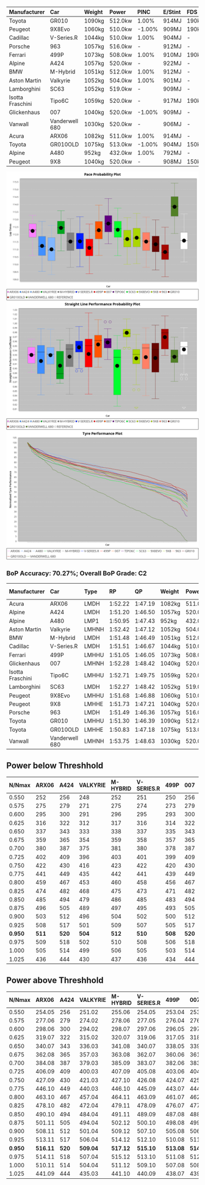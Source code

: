 | Manufacturer     | Car            | Weight | Power   | PINC    | E/Stint | FDS     |
|:-|:-|:-|:-|:-|:-|:-|
| Toyota           | GR010          | 1090kg | 512.0kw | 1.00%   | 914MJ   | 190kph  |
| Peugeot          | 9X8Evo         | 1060kg | 510.0kw | -1.00%  | 909MJ   | 190kph  |
| Cadillac         | V-Series.R     | 1044kg | 510.0kw | 1.00%   | 904MJ   |    -    |
| Porsche          | 963            | 1057kg | 516.0kw |    -    | 912MJ   |    -    |
| Ferrari          | 499P           | 1073kg | 508.0kw | 1.00%   | 910MJ   | 190kph  |
| Alpine           | A424           | 1057kg | 520.0kw |    -    | 922MJ   |    -    |
| BMW              | M-Hybrid       | 1051kg | 512.0kw | 1.00%   | 912MJ   |    -    |
| Aston Martin     | Valkyrie       | 1052kg | 504.0kw | 1.00%   | 901MJ   |    -    |
| Lamborghini      | SC63           | 1052kg | 519.0kw |    -    | 909MJ   |    -    |
| Isotta Fraschini | Tipo6C         | 1059kg | 520.0kw |    -    | 917MJ   | 190kph  |
| Glickenhaus      | 007            | 1040kg | 520.0kw | -1.00%  | 909MJ   |    -    |
| Vanwall          | Vanderwell 680 | 1030kg | 520.0kw |    -    | 906MJ   |    -    |
| Acura            | ARX06          | 1082kg | 511.0kw | 1.00%   | 914MJ   |    -    |
| Toyota           | GR010OLD       | 1075kg | 513.0kw | -1.00%  | 904MJ   | 150kph  |
| Alpine           | A480           | 952kg  | 432.0kw | 1.00%   | 792MJ   |    -    |
| Peugeot          | 9X8            | 1040kg | 520.0kw |    -    | 908MJ   | 150kph  |

![PACECHART](./IMG/ACOMETHOD.png)
![STRAIGHTLINEPERFORMANCECHART](./IMG/ACOMETHOD_sp.png)
![TYREPERFORMANCECHART](./IMG/ACOMETHOD_tw.png)

### BoP Accuracy: 70.27%; Overall BoP Grade: C2
| Manufacturer     | Car            | Type  | RP      | QP      | Weight | Power¹  | Threshhold | PINC    | Power²   | E/Stint | AVG Vmax  | FDS     | RDLC | L/Stint | BOP-Grade | Model Accuracy | Model Points | Match% | SimDiff |
|:-|:-|:-|:-|:-|:-|:-|:-|:-|:-|:-|:-|:-|:-|:-|:-|:-|:-|:-|:-|
| Acura            | ARX06          | LMDH  | 1:52.22 | 1:47.19 | 1082kg | 511.0kw | 210.0kph   | 1.00%   | 516.10kw |  914MJ  | 279.75kph |    -    | 0.99 | 34      | +C1       | 100.00%        | 996          | 76.08% | #       |
| Alpine           | A424           | LMDH  | 1:51.20 | 1:46.50 | 1057kg | 520.0kw | 210.0kph   |    -    | 520.00kw |  922MJ  | 279.41kph |    -    | 1.02 | 34      | -C2       | 96.10%         | 2390         | 74.20% | #       |
| Alpine           | A480           | LMP1  | 1:50.95 | 1:47.43 |  952kg | 432.0kw | 210.0kph   | 1.00%   | 436.30kw |  792MJ  | 279.35kph |    -    | 0.98 | 32      | -D2       | 95.62%         | 1701         | 61.64% | -0.33   |
| Aston Martin     | Valkyrie       | LMHNH | 1:52.42 | 1:47.12 | 1052kg | 504.0kw | 210.0kph   | 1.00%   | 509.00kw |  901MJ  | 276.87kph |    -    | 1.03 | 34      | +E2       | 100.00%        | 466          | 54.23% | #       |
| BMW              | M-Hybrid       | LMDH  | 1:51.48 | 1:46.49 | 1051kg | 512.0kw | 210.0kph   | 1.00%   | 517.10kw |  912MJ  | 280.74kph |    -    | 1.02 | 34      | -B2       | 100.00%        | 3339         | 83.85% | #       |
| Cadillac         | V-Series.R     | LMDH  | 1:51.51 | 1:46.67 | 1044kg | 510.0kw | 210.0kph   | 1.00%   | 515.10kw |  904MJ  | 282.63kph |    -    | 1.03 | 34      | -B1       | 99.56%         | 5841         | 88.44% | #       |
| Ferrari          | 499P           | LMHHU | 1:51.05 | 1:46.05 | 1073kg | 508.0kw | 210.0kph   | 1.00%   | 513.10kw |  910MJ  | 280.20kph | 190kph  | 1.04 | 34      | -D1       | 99.57%         | 7417         | 65.04% | #       |
| Glickenhaus      | 007            | LMHNH | 1:52.28 | 1:48.42 | 1040kg | 520.0kw | 210.0kph   | -1.00%  | 514.80kw |  909MJ  | 285.38kph |    -    | 0.96 | 34      | +C1       | 93.90%         | 2170         | 75.72% | #       |
| Isotta Fraschini | Tipo6C         | LMHHU | 1:52.71 | 1:49.75 | 1059kg | 520.0kw | 210.0kph   |    -    | 520.00kw |  917MJ  | 282.52kph | 190kph  | 1.05 | 34      | +Ω1       | 100.00%        | 132          | 38.47% | #       |
| Lamborghini      | SC63           | LMDH  | 1:52.27 | 1:48.42 | 1052kg | 519.0kw | 210.0kph   |    -    | 519.00kw |  909MJ  | 277.92kph |    -    | 1.05 | 34      | +B2       | 100.00%        | 784          | 80.99% | #       |
| Peugeot          | 9X8Evo         | LMHHU | 1:51.68 | 1:46.88 | 1060kg | 510.0kw | 210.0kph   | -1.00%  | 504.90kw |  909MJ  | 286.69kph | 190kph  | 1.00 | 34      | +B1       | 100.00%        | 1891         | 88.41% | #       |
| Peugeot          | 9X8            | LMHHE | 1:51.73 | 1:47.21 | 1040kg | 520.0kw | 210.0kph   |    -    | 520.00kw |  908MJ  | 279.75kph | 150kph  | 1.04 | 34      | ~A1       | 99.96%         | 4579         | 98.98% | +1.63   |
| Porsche          | 963            | LMDH  | 1:51.49 | 1:46.36 | 1057kg | 516.0kw | 210.0kph   |    -    | 516.00kw |  912MJ  | 280.31kph |    -    | 1.02 | 34      | -B1       | 98.39%         | 16118        | 87.69% | #       |
| Toyota           | GR010          | LMHHU | 1:51.30 | 1:46.39 | 1090kg | 512.0kw | 210.0kph   | 1.00%   | 517.10kw |  914MJ  | 278.46kph | 190kph  | 1.01 | 34      | -C1       | 99.90%         | 5196         | 77.93% | #       |
| Toyota           | GR010OLD       | LMHHE | 1:50.83 | 1:47.18 | 1075kg | 513.0kw | 210.0kph   | -1.00%  | 507.90kw |  904MJ  | 285.39kph | 150kph  | 1.01 | 34      | -E2       | 97.31%         | 905          | 54.99% | +1.23   |
| Vanwall          | Vanderwell 680 | LMHNH | 1:53.75 | 1:48.63 | 1030kg | 520.0kw | 210.0kph   |    -    | 520.00kw |  906MJ  | 282.14kph |    -    | 1.02 | 34      | +Ω1       | 98.91%         | 543          | 17.62% | +2.10   |

## Power below Threshhold
| N/Nmax    | ARX06   | A424    | VALKYRIE | M-HYBRID | V-SERIES.R | 499P    | 007     | TIPO6C  | SC63    | 9X8EVO  | 9X8     | 963     | GR010   | GR010OLD | VANDERWELL 680 | ​     | RPM      | A480       |
|:-|:-|:-|:-|:-|:-|:-|:-|:-|:-|:-|:-|:-|:-|:-|:-|:-|:-|:-|
|  0.550    |  252    |  256    |  248     |  252     |  251       |  250    |  256    |  256    |  256    |  251    |  256    |  254    |  252    |  253     |  256           |  ​    |   --     |   -        |
|  0.575    |  275    |  279    |  271     |  275     |  274       |  273    |  279    |  279    |  279    |  274    |  279    |  277    |  275    |  276     |  279           |  ​    |   --     |   -        |
|  0.600    |  295    |  300    |  291     |  296     |  295       |  293    |  300    |  300    |  299    |  295    |  300    |  298    |  296    |  296     |  300           |  ​    |   --     |   -        |
|  0.625    |  316    |  322    |  312     |  317     |  316       |  314    |  322    |  322    |  321    |  316    |  322    |  319    |  317    |  317     |  322           |  ​    |   --     |   -        |
|  0.650    |  337    |  343    |  333     |  338     |  337       |  335    |  343    |  343    |  342    |  337    |  343    |  340    |  338    |  338     |  343           |  ​    |   --     |   -        |
|  0.675    |  359    |  365    |  354     |  359     |  358       |  357    |  365    |  365    |  364    |  358    |  365    |  362    |  359    |  360     |  365           |  ​    |   --     |   -        |
|  0.700    |  380    |  387    |  375     |  381     |  380       |  378    |  387    |  387    |  386    |  380    |  387    |  384    |  381    |  382     |  387           |  ​    |   --     |   -        |
|  0.725    |  402    |  409    |  396     |  403     |  401       |  399    |  409    |  409    |  408    |  401    |  409    |  406    |  403    |  403     |  409           |  ​    |   --     |   -        |
|  0.750    |  422    |  430    |  416     |  423     |  422       |  420    |  430    |  430    |  429    |  422    |  430    |  427    |  423    |  424     |  430           |  ​    |   --     |   -        |
|  0.775    |  441    |  449    |  435     |  442     |  441       |  439    |  449    |  449    |  448    |  441    |  449    |  446    |  442    |  443     |  449           |  ​    |  5000    |  -3386005  |
|  0.800    |  459    |  467    |  453     |  460     |  458       |  456    |  467    |  467    |  466    |  458    |  467    |  463    |  460    |  461     |  467           |  ​    |  5500    |  -3687783  |
|  0.825    |  474    |  482    |  468     |  475     |  473       |  471    |  482    |  482    |  481    |  473    |  482    |  478    |  475    |  476     |  482           |  ​    |  5999    |  -4004324  |
|  0.850    |  485    |  494    |  479     |  486     |  485       |  483    |  494    |  494    |  493    |  485    |  494    |  490    |  486    |  487     |  494           |  ​    |  6499    |  -4335628  |
|  0.875    |  496    |  505    |  489     |  497     |  495       |  493    |  505    |  505    |  504    |  495    |  505    |  501    |  497    |  498     |  505           |  ​    |  7000    |  -4681695  |
|  0.900    |  503    |  512    |  496     |  504     |  502       |  500    |  512    |  512    |  511    |  502    |  512    |  508    |  504    |  505     |  512           |  ​    |  7500    |  -5042525  |
|  0.925    |  508    |  517    |  501     |  509     |  507       |  505    |  517    |  517    |  516    |  507    |  517    |  513    |  509    |  510     |  517           |  ​    |  8000    |  429       |
| **0.950** | **511** | **520** | **504**  | **512**  | **510**    | **508** | **520** | **520** | **519** | **510** | **520** | **516** | **512** | **513**  | **520**        | **​** | **8499** | **432**    |
|  0.975    |  509    |  518    |  502     |  510     |  508       |  506    |  518    |  518    |  517    |  508    |  518    |  514    |  510    |  511     |  518           |  ​    |  9000    |  216       |
|  1.000    |  505    |  514    |  499     |  506     |  505       |  503    |  514    |  514    |  513    |  505    |  514    |  510    |  506    |  507     |  514           |  ​    |   --     |   -        |
|  1.025    |  436    |  444    |  430     |  437     |  436       |  434    |  444    |  444    |  443    |  436    |  444    |  441    |  437    |  438     |  444           |  ​    |   --     |   -        |

## Power above Threshhold
| N/Nmax    | ARX06      | A424    | VALKYRIE   | M-HYBRID   | V-SERIES.R | 499P       | 007        | TIPO6C  | SC63    | 9X8EVO     | 9X8     | 963     | GR010      | GR010OLD   | VANDERWELL 680 | ​     | RPM      | A480            |
|:-|:-|:-|:-|:-|:-|:-|:-|:-|:-|:-|:-|:-|:-|:-|:-|:-|:-|:-|
|  0.550    |  254.05    |  256    |  251.02    |  255.06    |  254.05    |  253.04    |  253.39    |  256    |  256    |  248.44    |  256    |  254    |  255.06    |  250.43    |  256           |  ​    |   --     |  0.00           |
|  0.575    |  277.06    |  279    |  274.02    |  278.06    |  277.05    |  276.04    |  276.43    |  279    |  279    |  271.48    |  279    |  277    |  278.06    |  273.47    |  279           |  ​    |   --     |  0.00           |
|  0.600    |  298.06    |  300    |  294.02    |  298.07    |  297.06    |  296.05    |  297.46    |  300    |  299    |  291.52    |  300    |  298    |  298.07    |  293.50    |  300           |  ​    |   --     |  0.00           |
|  0.625    |  319.07    |  322    |  315.02    |  320.07    |  319.06    |  317.05    |  318.49    |  322    |  321    |  312.56    |  322    |  319    |  320.07    |  314.54    |  322           |  ​    |   --     |  0.00           |
|  0.650    |  340.07    |  343    |  336.03    |  341.08    |  340.07    |  338.05    |  339.53    |  343    |  342    |  333.59    |  343    |  340    |  341.08    |  335.57    |  343           |  ​    |   --     |  0.00           |
|  0.675    |  362.08    |  365    |  357.03    |  363.08    |  362.07    |  360.06    |  361.56    |  365    |  364    |  354.63    |  365    |  362    |  363.08    |  356.61    |  365           |  ​    |   --     |  0.00           |
|  0.700    |  384.08    |  387    |  379.03    |  385.09    |  383.07    |  382.06    |  383.60    |  387    |  386    |  375.67    |  387    |  384    |  385.09    |  377.65    |  387           |  ​    |   --     |  0.00           |
|  0.725    |  406.09    |  409    |  400.03    |  407.09    |  405.08    |  403.06    |  404.63    |  409    |  408    |  396.71    |  409    |  406    |  407.09    |  399.68    |  409           |  ​    |   --     |  0.00           |
|  0.750    |  427.09    |  430    |  421.03    |  427.10    |  426.08    |  424.07    |  425.66    |  430    |  429    |  416.74    |  430    |  427    |  427.10    |  419.72    |  430           |  ​    |   --     |  0.00           |
|  0.775    |  446.10    |  449    |  440.03    |  446.10    |  445.09    |  443.07    |  444.69    |  449    |  448    |  435.78    |  449    |  446    |  446.10    |  438.75    |  449           |  ​    |  5000    |  -3,422,374.99  |
|  0.800    |  463.10    |  467    |  457.04    |  464.11    |  463.09    |  461.07    |  462.72    |  467    |  466    |  453.81    |  467    |  463    |  464.11    |  455.78    |  467           |  ​    |  5500    |  -3,727,394.70  |
|  0.825    |  478.10    |  482    |  472.04    |  479.11    |  478.09    |  476.07    |  477.74    |  482    |  481    |  468.84    |  482    |  478    |  479.11    |  470.81    |  482           |  ​    |  5999    |  -4,047,335.34  |
|  0.850    |  490.10    |  494    |  484.04    |  491.11    |  489.09    |  487.08    |  488.76    |  494    |  493    |  479.86    |  494    |  490    |  491.11    |  482.83    |  494           |  ​    |  6499    |  -4,382,198.93  |
|  0.875    |  501.11    |  505    |  494.04    |  502.12    |  500.10    |  498.08    |  499.78    |  505    |  504    |  489.87    |  505    |  501    |  502.12    |  492.84    |  505           |  ​    |  7000    |  -4,731,982.47  |
|  0.900    |  508.11    |  512    |  501.04    |  509.12    |  507.10    |  505.08    |  506.79    |  512    |  511    |  496.89    |  512    |  508    |  509.12    |  499.86    |  512           |  ​    |  7500    |  -5,096,688.95  |
|  0.925    |  513.11    |  517    |  506.04    |  514.12    |  512.10    |  510.08    |  511.80    |  517    |  516    |  501.89    |  517    |  513    |  514.12    |  504.86    |  517           |  ​    |  8000    |  433.32         |
| **0.950** | **516.11** | **520** | **509.04** | **517.12** | **515.10** | **513.08** | **514.80** | **520** | **519** | **504.90** | **520** | **516** | **517.12** | **507.87** | **520**        | **​** | **8499** | **436.32**      |
|  0.975    |  514.11    |  518    |  507.04    |  515.12    |  513.10    |  511.08    |  512.80    |  518    |  517    |  502.90    |  518    |  514    |  515.12    |  505.87    |  518           |  ​    |  9000    |  218.16         |
|  1.000    |  510.11    |  514    |  504.04    |  511.12    |  509.10    |  507.08    |  508.79    |  514    |  513    |  499.89    |  514    |  510    |  511.12    |  502.86    |  514           |  ​    |   --     |  0.00           |
|  1.025    |  441.09    |  444    |  435.03    |  441.10    |  440.09    |  438.07    |  439.68    |  444    |  443    |  430.77    |  444    |  441    |  441.10    |  433.74    |  444           |  ​    |   --     |  0.00           |
